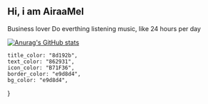 ## Hi, i am AiraaMel 


Business lover
Do everthing listening music, like 24 hours per day

[![Anurag's GitHub stats](https://github-readme-stats.vercel.app/api?username=AiraaMel)](https://github.com/anuraghazra/github-readme-stats)

    title_color: "8d192b",
    text_color: "862931",
    icon_color: "B71F36",
    border_color: "e9d8d4",
    bg_color: "e9d8d4",
  }
